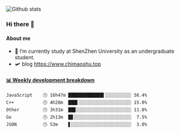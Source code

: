 ![Github stats](https://github-readme-stats.vercel.app/api?username=chimaoshu&show_icons=true&theme=cobalt)

### Hi there 👋

#### About me

- 🏫 I’m currently study at ShenZhen University as an undergraduate student.
- 🛩️ blog  https://www.chimaoshu.top

<!-- waka-box start -->
#### <a href="https://gist.github.com/e235103f6d3ace58395a9ff863c34467" target="_blank">📊 Weekly development breakdown</a>
```text
JavaScript    🕓 16h47m █████████████▌░░░░░░░░░░ 56.4%
C++           🕓 4h28m  ███▌░░░░░░░░░░░░░░░░░░░░ 15.0%
Other         🕓 3h31m  ██▊░░░░░░░░░░░░░░░░░░░░░ 11.8%
Go            🕓 2h13m  █▊░░░░░░░░░░░░░░░░░░░░░░  7.5%
JSON          🕓 53m    ▋░░░░░░░░░░░░░░░░░░░░░░░  3.0%
```
<!-- Powered by https://github.com/YouEclipse/waka-box-go . -->
<!-- waka-box end -->
